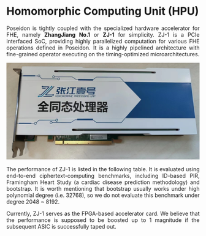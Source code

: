 
# Homomorphic Computing Unit (HPU)

<div style="text-align: justify">


Poseidon is tightly coupled with the specialized hardware accelerator for FHE, namely **ZhangJiang No.1** or **ZJ-1** for simplicity. ZJ-1 is a PCIe interfaced SoC, providing highly parallelized computation for various FHE operations defined in Poseidon. It is a highly pipelined architecture with fine-grained operator executing on the timing-optimized microarchitectures. 

![Alt text](ZJ1.png)

The performance of ZJ-1 is listed in the following table. It is evaluated using end-to-end ciphertext-computing benchmarks, including ID-based PIR, Framingham Heart Study (a cardiac disease prediction methodology) and bootstrap. It is worth mentioning that bootstrap usually works under high polynomial degree (i.e. 32768), so we do not evaluate this benchmark under degree 2048 ~ 8192.


Currently, ZJ-1 serves as the FPGA-based accelerator card. We believe that the performance is supposed to be boosted up to 1 magnitude if the subsequent ASIC is successfully taped out. 

</div>